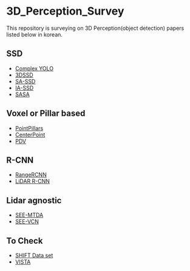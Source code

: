 # 3D_Perception_Survey
This repository is surveying on 3D Perception(object detection) papers listed below in korean.

## SSD
- [Complex YOLO](assets/complex_yolo/Complex%20YOLO(2018)%20c3eeb8834fe34e4ebf71c7e0aa0715ac.md)
- [3DSSD](assets/3d_ssd/3D%20SSD(2020,%20CVPR%202020)%20b229dae041cc481a98dc20898b93345e.md)
- [SA-SSD](assets/sa_ssd/SA-SSD(2020,%20CVPR%202020)%20c8f371fa4ca3409a8593465b7ae3cb2a.md)
- [IA-SSD](assets/ia_ssd/IA-SSD(2022,%20CVPR%202022)%20cbd914acb1424e21bb040db6ad2ac974.md)
- [SASA](assets/sasa/SASA(2022,%20AAAI%202022)%205fd815d3fdeb43d4bb94f25d7342fd3c.md)

## Voxel or Pillar based
- [PointPillars](assets/pointpillars/PointPillars(2018,%20CVPR%202019)%20646e2a707bfc498fb0856a4e3ca40682.md)
- [CenterPoint](assets/center_point/CenterPoint(2020,%20CVPR%202021)%2098f611dca33e407fb202d225c8b17f7b.md)
- [PDV](assets/pdv/PDV(2022,%20CVPR%202022)%2088a24e9a14da4f7db0c80da40082112e.md)

## R-CNN
- [RangeRCNN](assets/range_rcnn/RangeRCNN(2020)%20f45529f71e084593aab079e695adc7d2.md)
- [LiDAR R-CNN](assets/lidar_rcnn/LIDAR%20R-CNN(2021,%20CVPR%202021)%203c493b40c47a4320a754f864687fccb6.md)

## Lidar agnostic
- [SEE-MTDA](assets/see-mtda/SEE-MTDA(2021,%20IEEE%20RA-L%202022)%203f2eaf51629e426dafd07ad7f0b2616c.md)
- [SEE-VCN](assets/see-vcn/SEE-VCN(2022)%200432a287d6e941e7bf5a33b34fd53bbe.md)

## To Check
- [SHIFT Data set](https://www.vis.xyz/shift/)
- [VISTA](https://github.com/vista-simulator/vista)
